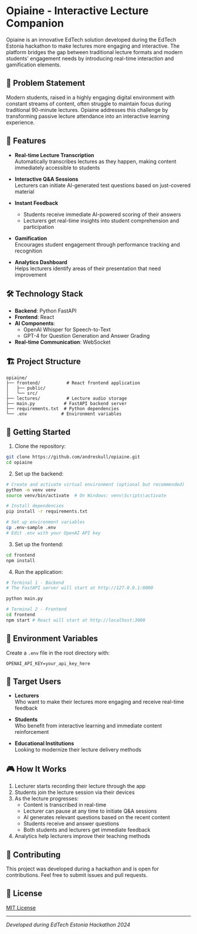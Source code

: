 # Opiaine - Interactive Lecture Companion

Opiaine is an innovative EdTech solution developed during the EdTech Estonia hackathon to make lectures more engaging and interactive. The platform bridges the gap between traditional lecture formats and modern students' engagement needs by introducing real-time interaction and gamification elements.

## 🎯 Problem Statement

Modern students, raised in a highly engaging digital environment with constant streams of content, often struggle to maintain focus during traditional 90-minute lectures. Opiaine addresses this challenge by transforming passive lecture attendance into an interactive learning experience.

## 🚀 Features

- **Real-time Lecture Transcription**  
  Automatically transcribes lectures as they happen, making content immediately accessible to students

- **Interactive Q&A Sessions**  
  Lecturers can initiate AI-generated test questions based on just-covered material

- **Instant Feedback**
  - Students receive immediate AI-powered scoring of their answers
  - Lecturers get real-time insights into student comprehension and participation

- **Gamification**  
  Encourages student engagement through performance tracking and recognition

- **Analytics Dashboard**  
  Helps lecturers identify areas of their presentation that need improvement

## 🛠 Technology Stack

- **Backend**: Python FastAPI
- **Frontend**: React
- **AI Components**:
  - OpenAI Whisper for Speech-to-Text
  - GPT-4 for Question Generation and Answer Grading
- **Real-time Communication**: WebSocket

## 🏗 Project Structure

```
opiaine/
├── frontend/          # React frontend application
│   ├── public/
│   └── src/
├── lectures/          # Lecture audio storage
├── main.py           # FastAPI backend server
├── requirements.txt  # Python dependencies
└── .env             # Environment variables
```

## 🚦 Getting Started

1. Clone the repository:

```bash
git clone https://github.com/andreskull/opiaine.git
cd opiaine
```

2. Set up the backend:

```bash
# Create and activate virtual environment (optional but recommended)
python -m venv venv
source venv/bin/activate  # On Windows: venv\Scripts\activate

# Install dependencies
pip install -r requirements.txt

# Set up environment variables
cp .env-sample .env
# Edit .env with your OpenAI API key
```

3. Set up the frontend:

```bash
cd frontend
npm install
```

4. Run the application:

```bash
# Terminal 1 - Backend
# The FastAPI server will start at http://127.0.0.1:8000

python main.py

# Terminal 2 - Frontend
cd frontend
npm start # React will start at http://localhost:3000
```

## 🔑 Environment Variables

Create a `.env` file in the root directory with:

```
OPENAI_API_KEY=your_api_key_here
```

## 👥 Target Users

- **Lecturers**  
  Who want to make their lectures more engaging and receive real-time feedback

- **Students**  
  Who benefit from interactive learning and immediate content reinforcement

- **Educational Institutions**  
  Looking to modernize their lecture delivery methods

## 🎮 How It Works

1. Lecturer starts recording their lecture through the app
2. Students join the lecture session via their devices
3. As the lecture progresses:
   - Content is transcribed in real-time
   - Lecturer can pause at any time to initiate Q&A sessions
   - AI generates relevant questions based on the recent content
   - Students receive and answer questions
   - Both students and lecturers get immediate feedback
4. Analytics help lecturers improve their teaching methods

## 🤝 Contributing

This project was developed during a hackathon and is open for contributions. Feel free to submit issues and pull requests.

## 📝 License

[MIT License](LICENSE)

---

*Developed during EdTech Estonia Hackathon 2024*
